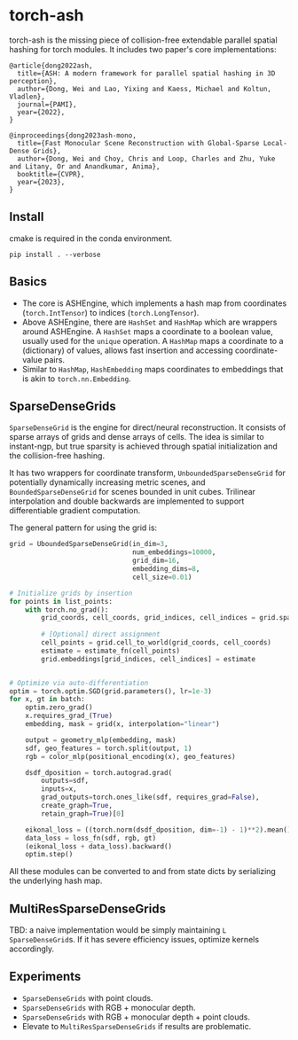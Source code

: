# torch-ash
torch-ash is the missing piece of collision-free extendable parallel spatial hashing for torch modules. It includes two paper's core implementations:

```
@article{dong2022ash,
  title={ASH: A modern framework for parallel spatial hashing in 3D perception},
  author={Dong, Wei and Lao, Yixing and Kaess, Michael and Koltun, Vladlen},
  journal={PAMI},
  year={2022},
}

@inproceedings{dong2023ash-mono,
  title={Fast Monocular Scene Reconstruction with Global-Sparse Local-Dense Grids},
  author={Dong, Wei and Choy, Chris and Loop, Charles and Zhu, Yuke and Litany, Or and Anandkumar, Anima},
  booktitle={CVPR},
  year={2023},
}
```

## Install
cmake is required in the conda environment.
```
pip install . --verbose
```

## Basics
- The core is ASHEngine, which implements a hash map from coordinates (`torch.IntTensor`) to indices (`torch.LongTensor`).
- Above ASHEngine, there are `HashSet` and `HashMap` which are wrappers around ASHEngine. A `HashSet` maps a coordinate to a boolean value, usually used for the `unique` operation. A `HashMap` maps a coordinate to a (dictionary) of values, allows fast insertion and accessing coordinate-value pairs.
- Similar to `HashMap`, `HashEmbedding` maps coordinates to embeddings that is akin to `torch.nn.Embedding`.

## SparseDenseGrids
`SparseDenseGrid` is the engine for direct/neural reconstruction. It consists of sparse arrays of grids and dense arrays of cells. The idea is similar to instant-ngp, but true sparsity is achieved through spatial initialization and the collision-free hashing. 

It has two wrappers for coordinate transform, `UnboundedSparseDenseGrid` for potentially dynamically increasing metric scenes, and `BoundedSparseDenseGrid` for scenes bounded in unit cubes. Trilinear interpolation and double backwards are implemented to support differentiable gradient computation.

The general pattern for using the grid is:
```python
grid = UboundedSparseDenseGrid(in_dim=3, 
                               num_embeddings=10000,
                               grid_dim=16, 
                               embedding_dims=8, 
                               cell_size=0.01)

# Initialize grids by insertion 
for points in list_points:
    with torch.no_grad():
        grid_coords, cell_coords, grid_indices, cell_indices = grid.spatial_init_(points)
        
        # [Optional] direct assignment
        cell_points = grid.cell_to_world(grid_coords, cell_coords)
        estimate = estimate_fn(cell_points)
        grid.embeddings[grid_indices, cell_indices] = estimate


# Optimize via auto-differentiation
optim = torch.optim.SGD(grid.parameters(), lr=1e-3)
for x, gt in batch:
    optim.zero_grad()
    x.requires_grad_(True)
    embedding, mask = grid(x, interpolation="linear")

    output = geometry_mlp(embedding, mask)
    sdf, geo_features = torch.split(output, 1)
    rgb = color_mlp(positional_encoding(x), geo_features)

    dsdf_dposition = torch.autograd.grad(
        outputs=sdf, 
        inputs=x,
        grad_outputs=torch.ones_like(sdf, requires_grad=False),
        create_graph=True,
        retain_graph=True)[0]

    eikonal_loss = ((torch.norm(dsdf_dposition, dim=-1) - 1)**2).mean()
    data_loss = loss_fn(sdf, rgb, gt)
    (eikonal_loss + data_loss).backward()
    optim.step()
```

All these modules can be converted to and from state dicts by serializing the underlying hash map.

## MultiResSparseDenseGrids
TBD: a naive implementation would be simply maintaining `L` `SparseDenseGrid`s. If it has severe efficiency issues, optimize kernels accordingly.

## Experiments
- `SparseDenseGrids` with point clouds.
- `SparseDenseGrids` with RGB + monocular depth.
- `SparseDenseGrids` with RGB + monocular depth + point clouds.
- Elevate to `MultiResSparseDenseGrids` if results are problematic.
